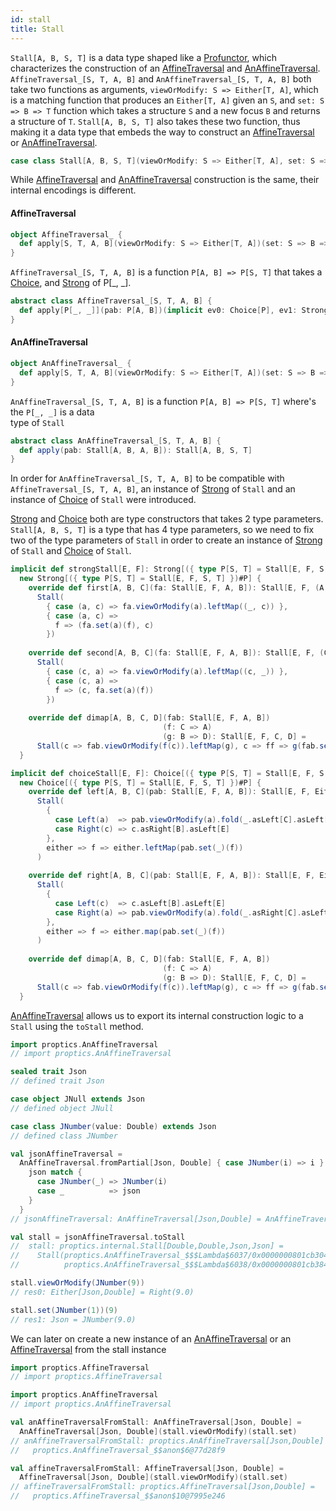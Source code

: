 ```yaml
---
id: stall
title: Stall
---
```


`Stall[A, B, S, T]` is a data type shaped like a [Profunctor](../profunctors/profunctor.md), which characterizes the construction of an [AffineTraversal](../optics/affine-traversal.md) and [AnAffineTraversal](../an-optics/an-affine-traversal.md).</br>
`AffineTraversal_[S, T, A, B]` and `AnAffineTraversal_[S, T, A, B]` both take two functions as arguments, `viewOrModify: S => Either[T, A]`, which is a matching function that produces an `Either[T, A]` given an `S`,
and `set: S => B => T` function which takes a structure `S` and a new focus `B` and returns a structure of `T`.
`Stall[A, B, S, T]` also takes these two function, thus making it a data type that embeds the way to construct an [AffineTraversal](../optics/affine-traversal.md) or [AnAffineTraversal](../an-optics/an-affine-traversal.md).

```scala
case class Stall[A, B, S, T](viewOrModify: S => Either[T, A], set: S => B => T)
```

While [AffineTraversal](../optics/affine-traversal.md) and [AnAffineTraversal](../an-optics/an-affine-traversal.md) construction is the same, their internal encodings is different.


#### AffineTraversal

```scala
object AffineTraversal_ {
  def apply[S, T, A, B](viewOrModify: S => Either[T, A])(set: S => B => T): AffineTraversal_[S, T, A, B]
}
```

`AffineTraversal_[S, T, A, B]` is a function `P[A, B] => P[S, T]` that takes a [Choice](../profunctors/choice.md), and
 [Strong](../profunctors/strong.md) of P[_, _].

```scala
abstract class AffineTraversal_[S, T, A, B] {
  def apply[P[_, _]](pab: P[A, B])(implicit ev0: Choice[P], ev1: Strong[P]): P[S, T]
}
```

#### AnAffineTraversal

```scala
object AnAffineTraversal_ {
  def apply[S, T, A, B](viewOrModify: S => Either[T, A])(set: S => B => T): AnAffineTraversal_[S, T, A, B]
}
```

`AnAffineTraversal_[S, T, A, B]` is a function `P[A, B] => P[S, T]` where's the `P[_, _]` is a data </br> type of `Stall`

```scala
abstract class AnAffineTraversal_[S, T, A, B] {
  def apply(pab: Stall[A, B, A, B]): Stall[A, B, S, T]
}
```

In order for `AnAffineTraversal_[S, T, A, B]` to be compatible with `AffineTraversal_[S, T, A, B]`, an instance of  [Strong](../profunctors/strong.md) of `Stall` and an instance of [Choice](../profunctors/choice.md) of `Stall` were
introduced.

[Strong](../profunctors/strong.md) and [Choice](../profunctors/choice.md) both are type constructors that takes 2 type parameters. `Stall[A, B, S, T]` is a type that has 4 type parameters, so we need
to fix two of the type parameters of `Stall` in order to create an instance of [Strong](../profunctors/strong.md) of `Stall` and [Choice](../profunctors/choice.md) of `Stall`.

```scala
implicit def strongStall[E, F]: Strong[({ type P[S, T] = Stall[E, F, S, T] })#P] =
  new Strong[({ type P[S, T] = Stall[E, F, S, T] })#P] {
    override def first[A, B, C](fa: Stall[E, F, A, B]): Stall[E, F, (A, C), (B, C)] =
      Stall(
        { case (a, c) => fa.viewOrModify(a).leftMap((_, c)) },
        { case (a, c) =>
          f => (fa.set(a)(f), c)
        })
        
    override def second[A, B, C](fa: Stall[E, F, A, B]): Stall[E, F, (C, A), (C, B)] =
      Stall(
        { case (c, a) => fa.viewOrModify(a).leftMap((c, _)) },
        { case (c, a) => 
          f => (c, fa.set(a)(f))
        })
            
    override def dimap[A, B, C, D](fab: Stall[E, F, A, B])
                                  (f: C => A)
                                  (g: B => D): Stall[E, F, C, D] =
      Stall(c => fab.viewOrModify(f(c)).leftMap(g), c => ff => g(fab.set(f(c))(ff)))
  }
```

```scala
implicit def choiceStall[E, F]: Choice[({ type P[S, T] = Stall[E, F, S, T] })#P] =
  new Choice[({ type P[S, T] = Stall[E, F, S, T] })#P] {
    override def left[A, B, C](pab: Stall[E, F, A, B]): Stall[E, F, Either[A, C], Either[B, C]] =
      Stall(
        {
          case Left(a)  => pab.viewOrModify(a).fold(_.asLeft[C].asLeft[E], _.asRight[Either[B, C]])
          case Right(c) => c.asRight[B].asLeft[E]
        },
        either => f => either.leftMap(pab.set(_)(f))
      )
    
    override def right[A, B, C](pab: Stall[E, F, A, B]): Stall[E, F, Either[C, A], Either[C, B]] =
      Stall(
        {
          case Left(c)  => c.asLeft[B].asLeft[E]
          case Right(a) => pab.viewOrModify(a).fold(_.asRight[C].asLeft[E], _.asRight[Either[C, B]])
        },
        either => f => either.map(pab.set(_)(f))
      )
    
    override def dimap[A, B, C, D](fab: Stall[E, F, A, B])
                                  (f: C => A)
                                  (g: B => D): Stall[E, F, C, D] =
      Stall(c => fab.viewOrModify(f(c)).leftMap(g), c => ff => g(fab.set(f(c))(ff)))
  }
```

[AnAffineTraversal](../an-optics/an-affine-traversal.md) allows us to export its internal construction logic to a `Stall` using the `toStall` method.

```scala
import proptics.AnAffineTraversal
// import proptics.AnAffineTraversal

sealed trait Json
// defined trait Json

case object JNull extends Json
// defined object JNull

case class JNumber(value: Double) extends Json
// defined class JNumber

val jsonAffineTraversal =
  AnAffineTraversal.fromPartial[Json, Double] { case JNumber(i) => i } { json => i =>
    json match {
      case JNumber(_) => JNumber(i)
      case _          => json
    }
  }
// jsonAffineTraversal: AnAffineTraversal[Json,Double] = AnAffineTraversal_$$anon$6@27ce826e

val stall = jsonAffineTraversal.toStall
//  stall: proptics.internal.Stall[Double,Double,Json,Json] = 
//    Stall(proptics.AnAffineTraversal_$$$Lambda$6037/0x0000000801cb3040@1adf1c6a,
//          proptics.AnAffineTraversal_$$$Lambda$6038/0x0000000801cb3840@1a9cda87)

stall.viewOrModify(JNumber(9))
// res0: Either[Json,Double] = Right(9.0)

stall.set(JNumber(1))(9)
// res1: Json = JNumber(9.0)
```

We can later on create a new instance of an [AnAffineTraversal](../optics/affine-traversal.md) or an [AffineTraversal](../an-optics/an-affine-traversal.md) from the stall instance

```scala
import proptics.AffineTraversal
// import proptics.AffineTraversal

import proptics.AnAffineTraversal
// import proptics.AnAffineTraversal

val anAffineTraversalFromStall: AnAffineTraversal[Json, Double] = 
  AnAffineTraversal[Json, Double](stall.viewOrModify)(stall.set)
// anAffineTraversalFromStall: proptics.AnAffineTraversal[Json,Double] = 
//   proptics.AnAffineTraversal_$$anon$6@77d28f9

val affineTraversalFromStall: AffineTraversal[Json, Double] = 
  AffineTraversal[Json, Double](stall.viewOrModify)(stall.set)
// affineTraversalFromStall: proptics.AffineTraversal[Json,Double] = 
//   proptics.AffineTraversal_$$anon$10@7995e246
```

